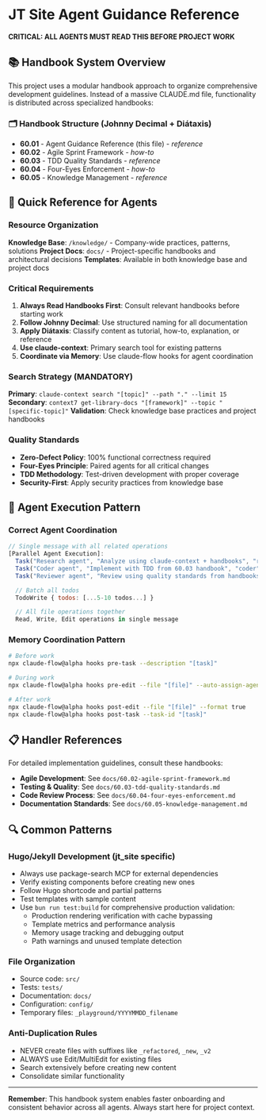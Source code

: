# JT Site Agent Guidance Reference

**CRITICAL: ALL AGENTS MUST READ THIS BEFORE PROJECT WORK**

## 📚 Handbook System Overview

This project uses a modular handbook approach to organize comprehensive development guidelines. Instead of a massive CLAUDE.md file, functionality is distributed across specialized handbooks:

### 🗂️ Handbook Structure (Johnny Decimal + Diátaxis)

- **60.01** - Agent Guidance Reference (this file) - *reference*
- **60.02** - Agile Sprint Framework - *how-to*
- **60.03** - TDD Quality Standards - *reference*
- **60.04** - Four-Eyes Enforcement - *how-to*
- **60.05** - Knowledge Management - *reference*

## 🎯 Quick Reference for Agents

### Resource Organization

**Knowledge Base**: `/knowledge/` - Company-wide practices, patterns, solutions
**Project Docs**: `docs/` - Project-specific handbooks and architectural decisions
**Templates**: Available in both knowledge base and project docs

### Critical Requirements

1. **Always Read Handbooks First**: Consult relevant handbooks before starting work
2. **Follow Johnny Decimal**: Use structured naming for all documentation
3. **Apply Diátaxis**: Classify content as tutorial, how-to, explanation, or reference
4. **Use claude-context**: Primary search tool for existing patterns
5. **Coordinate via Memory**: Use claude-flow hooks for agent coordination

### Search Strategy (MANDATORY)

**Primary**: `claude-context search "[topic]" --path "." --limit 15`
**Secondary**: `context7 get-library-docs "[framework]" --topic "[specific-topic]"`
**Validation**: Check knowledge base practices and project handbooks

### Quality Standards

- **Zero-Defect Policy**: 100% functional correctness required
- **Four-Eyes Principle**: Paired agents for all critical changes
- **TDD Methodology**: Test-driven development with proper coverage
- **Security-First**: Apply security practices from knowledge base

## 🚀 Agent Execution Pattern

### Correct Agent Coordination

```javascript
// Single message with all related operations
[Parallel Agent Execution]:
  Task("Research agent", "Analyze using claude-context + handbooks", "researcher")
  Task("Coder agent", "Implement with TDD from 60.03 handbook", "coder")
  Task("Reviewer agent", "Review using quality standards from handbooks", "reviewer")

  // Batch all todos
  TodoWrite { todos: [...5-10 todos...] }

  // All file operations together
  Read, Write, Edit operations in single message
```

### Memory Coordination Pattern

```bash
# Before work
npx claude-flow@alpha hooks pre-task --description "[task]"

# During work
npx claude-flow@alpha hooks pre-edit --file "[file]" --auto-assign-agents true

# After work
npx claude-flow@alpha hooks post-edit --file "[file]" --format true
npx claude-flow@alpha hooks post-task --task-id "[task]"
```

## 📋 Handler References

For detailed implementation guidelines, consult these handbooks:

- **Agile Development**: See `docs/60.02-agile-sprint-framework.md`
- **Testing & Quality**: See `docs/60.03-tdd-quality-standards.md`
- **Code Review Process**: See `docs/60.04-four-eyes-enforcement.md`
- **Documentation Standards**: See `docs/60.05-knowledge-management.md`

## 🔍 Common Patterns

### Hugo/Jekyll Development (jt_site specific)
- Always use package-search MCP for external dependencies
- Verify existing components before creating new ones
- Follow Hugo shortcode and partial patterns
- Test templates with sample content
- Use `bun run test:build` for comprehensive production validation:
  - Production rendering verification with cache bypassing
  - Template metrics and performance analysis
  - Memory usage tracking and debugging output
  - Path warnings and unused template detection

### File Organization
- Source code: `src/`
- Tests: `tests/`
- Documentation: `docs/`
- Configuration: `config/`
- Temporary files: `_playground/YYYYMMDD_filename`

### Anti-Duplication Rules
- NEVER create files with suffixes like `_refactored`, `_new`, `_v2`
- ALWAYS use Edit/MultiEdit for existing files
- Search extensively before creating new content
- Consolidate similar functionality

---

**Remember**: This handbook system enables faster onboarding and consistent behavior across all agents. Always start here for project context.
